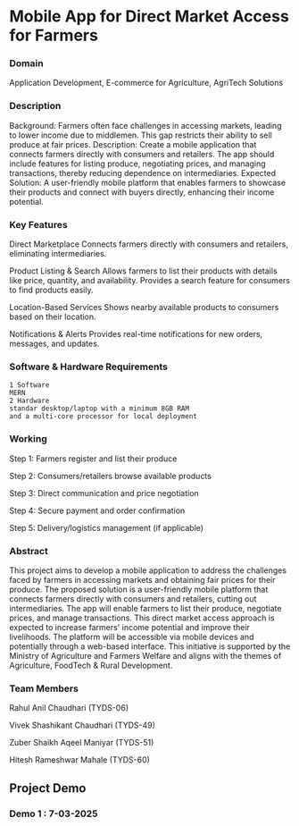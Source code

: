 # Mobile App for Direct Market Access for Farmers



### Domain
 Application Development, E-commerce for Agriculture, AgriTech Solutions



### Description
Background: Farmers often face challenges in accessing markets, leading to lower income due to middlemen. This gap restricts their ability to sell produce at fair prices. Description: Create a mobile application that connects farmers directly with consumers and retailers. The app should include features for listing produce, negotiating prices, and managing transactions, thereby reducing dependence on intermediaries. Expected Solution: A user-friendly mobile platform that enables farmers to showcase their products and connect with buyers directly, enhancing their income potential.




### Key Features
Direct Marketplace
Connects farmers directly with consumers and retailers, eliminating intermediaries.


Product Listing & Search
Allows farmers to list their products with details like price, quantity, and availability.
Provides a search feature for consumers to find products easily.


Location-Based Services
Shows nearby available products to consumers based on their location.


Notifications & Alerts
Provides real-time notifications for new orders, messages, and updates.






### Software & Hardware Requirements
    1 Software
    MERN
    2 Hardware
    standar desktop/laptop with a minimum 8GB RAM 
    and a multi-core processor for local deployment


### Working
 Step 1: Farmers register and list their produce
 
 Step 2: Consumers/retailers browse available products
 
 Step 3: Direct communication and price negotiation
 
 Step 4: Secure payment and order confirmation
 
 Step 5: Delivery/logistics management (if applicable)



    

### Abstract
This project aims to develop a mobile application to address the challenges faced by farmers in accessing 
markets and obtaining fair prices for their produce. The proposed solution is a user-friendly mobile platform 
that connects farmers directly with consumers and retailers, cutting out intermediaries. The app will enable 
farmers to list their produce, negotiate prices, and manage transactions. This direct market access approach is 
expected to increase farmers' income potential and improve their livelihoods. The platform will be accessible 
via mobile devices and potentially through a web-based interface. This initiative is supported by the Ministry 
of Agriculture and Farmers Welfare and aligns with the themes of Agriculture, FoodTech & Rural Development. 


### Team Members

Rahul Anil Chaudhari (TYDS-06)

Vivek Shashikant Chaudhari (TYDS-49)

Zuber Shaikh Aqeel Maniyar (TYDS-51)

Hitesh Rameshwar Mahale (TYDS-60)

## Project Demo
### Demo 1 : **7-03-2025**


